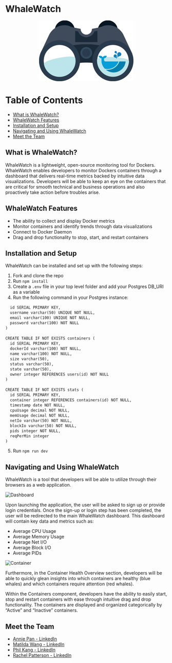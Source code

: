 # WhaleWatch
<p align='center'>
<img src='./client/assets/logoNoText.png' />
</p>

<h1> Table of Contents </h1>
<ul>
  <li><a href='#what'>What is WhaleWatch?</a></li>
  <li><a href='#features'>WhaleWatch Features</a></li>
  <li><a href='#install'>Installation and Setup</a></li>
  <li><a href='#how'>Navigating and Using WhaleWatch</a></li>
  <li><a href='#team'>Meet the Team</a></li>
</ul>

<h2 id='what'>What is WhaleWatch?</h2>
<p> WhaleWatch is a lightweight, open-source monitoring tool for Dockers. WhaleWatch enables developers to monitor Dockers containers through a dashboard that delivers real-time metrics backed by intuitive data visualizations. Developers will be able to keep an eye on the containers that are critical for smooth technical and business operations and also proactively take action before troubles arise. </p>

<h2 id='features'>WhaleWatch Features</h2>

<ul>
  <li>The ability to collect and display Docker metrics</li>
  <li>Monitor containers and identify trends through data visualizations</li>
  <li>Connect to Docker Daemon</li>
  <li>Drag and drop functionality to stop, start, and restart containers</li>
</ul>

<h2 id='install'>Installation and Setup</h2>
<p> WhaleWatch can be installed and set up with the following steps: </p>

1. Fork and clone the repo
2. Run `npm install`
3. Create a `.env` file in your top level folder and add your Postgres DB_URI as a variable
4. Run the following command in your Postgres instance:
```CREATE TABLE IF NOT EXISTS users (
  id SERIAL PRIMARY KEY,
  username varchar(50) UNIQUE NOT NULL,
  email varchar(100) UNIQUE NOT NULL,
  password varchar(100) NOT NULL
)

CREATE TABLE IF NOT EXISTS containers (
  id SERIAL PRIMARY KEY,
  dockerId varchar(100) NOT NULL,
  name varchar(100) NOT NULL,
  size varchar(50),
  status varchar(50),
  state varchar(50),
  owner integer REFERENCES users(id) NOT NULL
)

CREATE TABLE IF NOT EXISTS stats (
  id SERIAL PRIMARY KEY,
  container integer REFERENCES containers(id) NOT NULL,
  timestamp date NOT NULL,
  cpuUsage decimal NOT NULL,
  memUsage decimal NOT NULL,
  netIo varchar(50) NOT NULL,
  blockIo varchar(50) NOT NULL,
  pids integer NOT NULL,
  reqPerMin integer
)
```

5. Run `npm run dev`

<h2 id='how'>Navigating and Using WhaleWatch</h2>
<p>WhaleWatch is a tool that developers will be able to utilize through their browsers as a web application.</p>

![Dashboard](https://media.giphy.com/media/wXFxM1EuviUlgpLQYU/giphy.gif?cid=790b76113869a667a527e5322a3e9cfd16baedc2adfa9ea4&rid=giphy.gif&ct=g)

<p> Upon launching the application, the user will be asked to sign up or provide login credentials. Once the sign-up or login step has been completed, the user will be redirected to the main WhaleWatch dashboard. This dashboard will contain key data and metrics such as: </p>

<ul>
  <li>Average CPU Usage</li>
  <li>Average Memory Usage</li>
  <li>Average Net I/O</li>
  <li>Average Block I/O</li>
  <li>Average PIDs</li>
</ul>

![Container](https://media.giphy.com/media/5RBS7GS7ypfntnucA6/giphy.gif?cid=790b761108fc27662df547e807a3cefa0135155d883b1058&rid=giphy.gif&ct=g)

<p> Furthermore, in the Container Health Overview section, developers will be able to quickly glean insights into which containers are healthy (blue whales) and which containers require attention (red whales).</p>

<p> Within the Containers component, developers have the ability to easily start, stop and restart containers with ease through intuitive drag and drop functionality.  The containers are displayed and organized categorically by “Active” and “Inactive” containers. </p>

<h2 id='team'> Meet the Team </h2>
<ul>
  <li><a href='#'>Annie Pan - LinkedIn</a></li>
  <li><a href='#'>Matilda Wang - LinkedIn</a></li>
  <li><a href='https://www.linkedin.com/in/pkmi/'>Phil Kang - LinkedIn</a></li>
  <li><a href='#'>Rachel Patterson - LinkedIn</a></li>
</ul>
